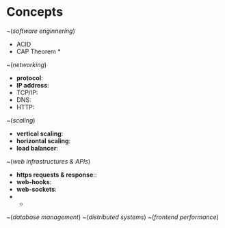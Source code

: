 
# Concepts

~(*software enginnering*)
* ACID
* CAP Theorem *

~(*networking*)
* **protocol**:
* **IP address**:
* TCP/IP:
* DNS:
* HTTP:

~(*scaling*)
* **vertical scaling**:
* **horizontal scaling**:
* **load balancer**:

~(*web infrastructures & APIs*)
* **https requests & response**::
* **web-hooks**: 
* **web-sockets**:
* *
~(*database management*)
~(*distributed systems*)
~(*frontend performance*)
